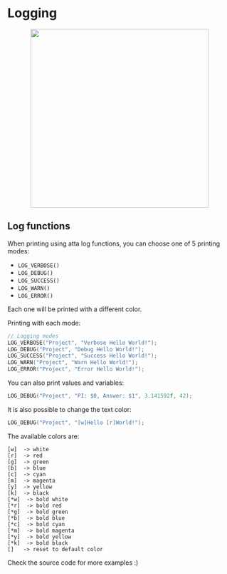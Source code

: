 <!--
title: Logging
description: How to use the atta logging functions to print variable, vectors, colors, etc
image: https://storage.googleapis.com/atta-images/docs/tutorial/logging/logging.png
-->
# Logging

<div align="center">
  <img src="https://storage.googleapis.com/atta-images/docs/tutorial/logging/logging.png" height="400">
</div>

## Log functions
When printing using atta log functions, you can choose one of 5 printing modes:

 - `LOG_VERBOSE()`
 - `LOG_DEBUG()`
 - `LOG_SUCCESS()`
 - `LOG_WARN()`
 - `LOG_ERROR()`

Each one will be printed with a different color.

Printing with each mode:
```cpp
// Logging modes
LOG_VERBOSE("Project", "Verbose Hello World!");
LOG_DEBUG("Project", "Debug Hello World!");
LOG_SUCCESS("Project", "Success Hello World!");
LOG_WARN("Project", "Warn Hello World!");
LOG_ERROR("Project", "Error Hello World!");
```

You can also print values and variables:
```cpp
LOG_DEBUG("Project", "PI: $0, Answer: $1", 3.141592f, 42);
```
It is also possible to change the text color:
```cpp
LOG_DEBUG("Project", "[w]Hello [r]World!");
```

The available colors are:
```
[w]  -> white
[r]  -> red
[g]  -> green
[b]  -> blue
[c]  -> cyan
[m]  -> magenta
[y]  -> yellow
[k]  -> black
[*w]  -> bold white
[*r]  -> bold red
[*g]  -> bold green
[*b]  -> bold blue
[*c]  -> bold cyan
[*m]  -> bold magenta
[*y]  -> bold yellow
[*k]  -> bold black
[]   -> reset to default color
```

Check the source code for more examples :)
